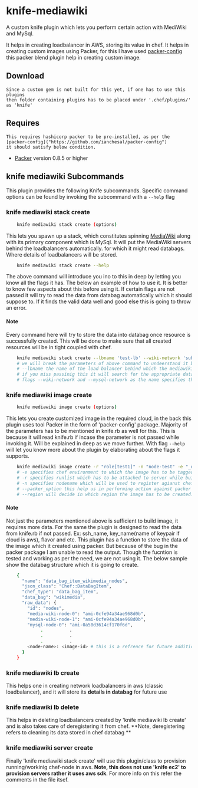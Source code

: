 # knife-mediawiki

A custom knife plugin which lets you perform certain action with MediWiki and MySql.

It helps in creating loadbalancer in AWS, storing its value in chef.
It helps in creating custom images using Packer, for this I have used [packer-config](https://github.com/ianchesal/packer-config)
this packer blend plugin help in creating custom image.


## Download

    Since a custom gem is not built for this yet, if one has to use this plugins
	then folder containing plugins has to be placed under '.chef/plugins/' as 'knife'

## Requires

    This requires hashicorp packer to be pre-installed, as per the [packer-config]("https://github.com/ianchesal/packer-config") 
	it should satisfy below condition.
* [Packer](https://packer.io) version 0.8.5 or higher

## knife mediawiki Subcommands

This plugin provides the following Knife subcommands. Specific command options can be found by invoking the subcommand with a `--help` flag

### knife mediawiki stack create

```bash
    knife mediawiki stack create (options)
```

This lets you spawn up a stack, which constitutes spinning [MediaWiki]("https://www.mediawiki.org/wiki/MediaWiki") along with its primary component which is MySql.
It will put the MediaWiki servers behind the loadbalancers automatically. for which it might read databags.
Where details of loadbalancers will be stored.


```bash
    knife mediawiki stack create --help
```

The above command will introduce you ino to this in deep by letting you know all the flags it has.
The below an example of how to use it. It is better to know few aspects about this before using it.
If certain flags are not passed it will try to read the data from databag automatically which it should suppose to.
If it finds the valid data well and good else this is going to throw an error.

#### Note

Every command here will try to store the data into databag once resource is successfully created.
This will be done to make sure that all created resources will be in tight coupled with chef.

```bash
    knife mediawiki stack create --lbname 'test-lb' --wiki-network 'subnet-99axvjhjd' --mysql-network 'subnet-d81kfnd6'
    # we will break the parameters of above command to undeerstand it better
    # --lbname the name of the load balancer behind which the mediawiki servers has to be placed.
    # if you miss passinig this it will search for the appropriate databag for the info, if it dosen't finds it will throw an error
    # flags --wiki-network and --mysql-network as the name specifies these are networks for mediawiki and mysql.
```

### knife mediawiki image create

```bash
    knife mediawiki image create (options)
```

This lets you create customized image in the required cloud, in the back this plugin uses tool Packer
in the form of 'packer-config' package.
Majority of the parameters has to be mentioned in knife.rb as well for this. This is because it will
read knife.rb if incase the parameter is not passed while invoking it.
Will be explained in deep as we move further.
With flag `--help` will let you know more about the plugin by elaborating about the flags it supports.

```bash
    knife mediawiki image create -r "role[test1]" -n "node-test" -e "_default" --packer_option "build" --region "ap-south-1"
	# -e specifies chef environment to which the image has to be tagged to.
	# -r specifies runlist which has to be attached to server while building customized image.
	# -n specifies nodename which will be used to register agianst chef (It is actually chef's node-name).
	# --packer_option this help us in performing action against packer it supports validate/build.
	# --region will decide in which region the image has to be created.
```

#### Note

Not just the parameters mentioned above is sufficient to build image, it requires more data.
For the same the plugin is designed to read the data from knife.rb if not passed.
Ex: ssh_name, key_name(name of keypair if cloud is aws), flavor and etc.
This plugin has a function to store the data of the image which it created using packer.
But because of the bug in the packer package I am unable to read the output.
Though the fucntion is tested and working as per the need, we are not using it.
The below sample show the databag structure which it is going to create.

```bash
	{
      "name": "data_bag_item_wikimedia_nodes",
      "json_class": "Chef::DataBagItem",
      "chef_type": "data_bag_item",
      "data_bag": "wikimedia",
      "raw_data": {
        "id": "nodes",
        "media-wiki-node-0": "ami-0cfe94a34ae968d0b",
        "media-wiki-node-1": "ami-0cfe94a34ae968d0b",
        "mysql-node-0": "ami-0a50d3614cf170f6d",
		     .          .
			 .          .
			 .          .
		<node-name>: <image-id> # this is a refrence for future addition as the 'knife image create' is called on
      }
    }
```

### knife mediawiki lb create

This helps one in creating network loadbalancers in aws (classic loadbalancer), and it will store its **details in databag** for future use

### knife mediawiki lb delete

This helps in deleting loadbalancers created by 'knife mediawiki lb create' and is also takes care of deregistering it from chef.
**Note, deregistering refers to cleaning its data stored in chef databag **

### knife mediawiki server create

Finally 'knife mediawiki stack create' will use this plugin/class to provision running/workinig chef-node in aws.
**Note, this does not use 'knife ec2' to provision servers rather it uses aws sdk**.
For more info on this refer the comments in the file itsef.
